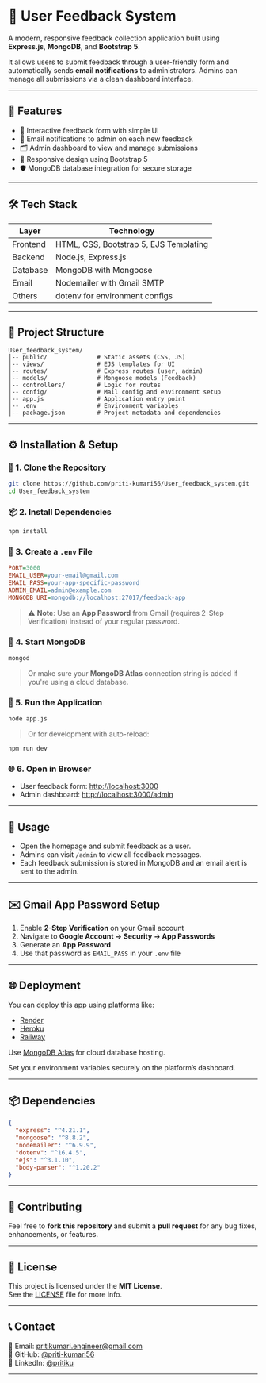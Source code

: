 # 📝 User Feedback System

A modern, responsive feedback collection application built using **Express.js**, **MongoDB**, and **Bootstrap 5**.

It allows users to submit feedback through a user-friendly form and automatically sends **email notifications** to administrators. Admins can manage all submissions via a clean dashboard interface.

---

## 🚀 Features

- 📝 Interactive feedback form with simple UI  
- 📧 Email notifications to admin on each new feedback  
- 🗂️ Admin dashboard to view and manage submissions  
- 📱 Responsive design using Bootstrap 5  
- 🛡️ MongoDB database integration for secure storage  

---

## 🛠️ Tech Stack

| Layer        | Technology                                  |
|--------------|----------------------------------------------|
| Frontend     | HTML, CSS, Bootstrap 5, EJS Templating       |
| Backend      | Node.js, Express.js                          |
| Database     | MongoDB with Mongoose                        |
| Email        | Nodemailer with Gmail SMTP                   |
| Others       | dotenv for environment configs               |

---

## 📂 Project Structure

```
User_feedback_system/
│-- public/              # Static assets (CSS, JS)
│-- views/               # EJS templates for UI
│-- routes/              # Express routes (user, admin)
│-- models/              # Mongoose models (Feedback)
│-- controllers/         # Logic for routes
│-- config/              # Mail config and environment setup
│-- app.js               # Application entry point
│-- .env                 # Environment variables
│-- package.json         # Project metadata and dependencies
```

---

## ⚙️ Installation & Setup

### 🔽 1. Clone the Repository

```bash
git clone https://github.com/priti-kumari56/User_feedback_system.git
cd User_feedback_system
```

### 📦 2. Install Dependencies

```bash
npm install
```

### 🔐 3. Create a `.env` File

```ini
PORT=3000
EMAIL_USER=your-email@gmail.com
EMAIL_PASS=your-app-specific-password
ADMIN_EMAIL=admin@example.com
MONGODB_URI=mongodb://localhost:27017/feedback-app
```

> ⚠️ **Note**: Use an **App Password** from Gmail (requires 2-Step Verification) instead of your regular password.

### 🧭 4. Start MongoDB

```bash
mongod
```

> Or make sure your **MongoDB Atlas** connection string is added if you're using a cloud database.

### 🚀 5. Run the Application

```bash
node app.js
```

> Or for development with auto-reload:

```bash
npm run dev
```

### 🌐 6. Open in Browser

- User feedback form: [http://localhost:3000](http://localhost:3000)  
- Admin dashboard: [http://localhost:3000/admin](http://localhost:3000/admin)

---

## 💬 Usage

- Open the homepage and submit feedback as a user.  
- Admins can visit `/admin` to view all feedback messages.  
- Each feedback submission is stored in MongoDB and an email alert is sent to the admin.

---

## ✉️ Gmail App Password Setup

1. Enable **2-Step Verification** on your Gmail account  
2. Navigate to **Google Account → Security → App Passwords**  
3. Generate an **App Password**  
4. Use that password as `EMAIL_PASS` in your `.env` file  

---

## 🌐 Deployment

You can deploy this app using platforms like:

- [Render](https://render.com)
- [Heroku](https://heroku.com)
- [Railway](https://railway.app)

Use [MongoDB Atlas](https://www.mongodb.com/cloud/atlas) for cloud database hosting.

Set your environment variables securely on the platform’s dashboard.

---

## 📦 Dependencies

```json
{
  "express": "^4.21.1",
  "mongoose": "^8.8.2",
  "nodemailer": "^6.9.9",
  "dotenv": "^16.4.5",
  "ejs": "^3.1.10",
  "body-parser": "^1.20.2"
}
```

---

## 🤝 Contributing

Feel free to **fork this repository** and submit a **pull request** for any bug fixes, enhancements, or features.

---

## 📜 License

This project is licensed under the **MIT License**.  
See the [LICENSE](LICENSE) file for more info.

---

## 📞 Contact

📧 Email: [pritikumari.engineer@gmail.com](mailto:pritikumari.engineer@gmail.com)  
🔗 GitHub: [@priti-kumari56](https://github.com/priti-kumari56)  
🔗 LinkedIn: [@pritiku](https://www.linkedin.com/in/pritiku)

---
